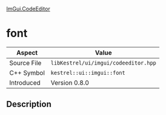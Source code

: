 [ImGui.CodeEditor](index.md)
# font
| Aspect | Value |
| --- | --- |
| Source File | `libKestrel/ui/imgui/codeeditor.hpp` |
| C++ Symbol | `kestrel::ui::imgui::font` |
| Introduced | Version 0.8.0 |
## Description

